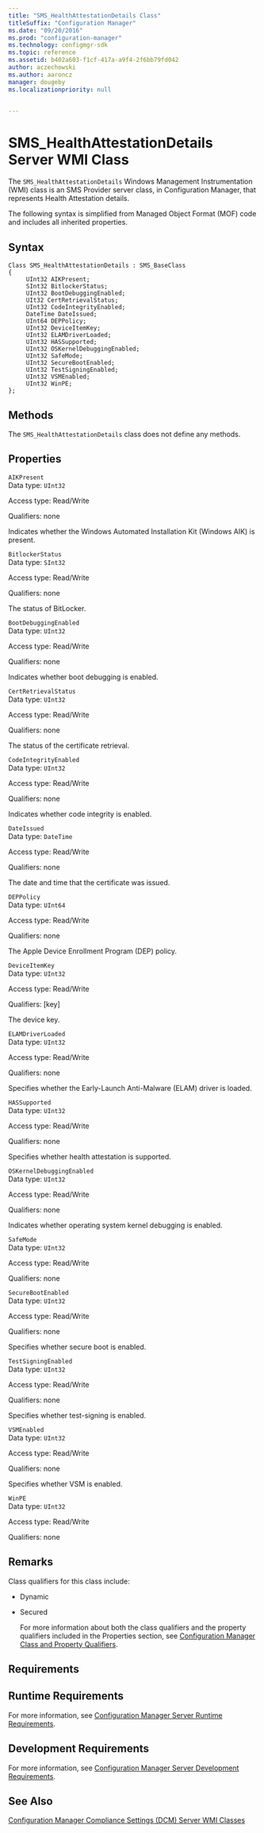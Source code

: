 ```yaml
---
title: "SMS_HealthAttestationDetails Class"
titleSuffix: "Configuration Manager"
ms.date: "09/20/2016"
ms.prod: "configuration-manager"
ms.technology: configmgr-sdk
ms.topic: reference
ms.assetid: b402a603-f1cf-417a-a9f4-2f6bb79fd042
author: aczechowski
ms.author: aaroncz
manager: dougeby
ms.localizationpriority: null


---
```

# SMS_HealthAttestationDetails Server WMI Class
The `SMS_HealthAttestationDetails` Windows Management Instrumentation (WMI) class is an SMS Provider server class, in Configuration Manager, that represents Health Attestation details.  

 The following syntax is simplified from Managed Object Format (MOF) code and includes all inherited properties.  

## Syntax  

```  
Class SMS_HealthAttestationDetails : SMS_BaseClass  
{  
     UInt32 AIKPresent;  
     SInt32 BitlockerStatus;  
     UInt32 BootDebuggingEnabled;  
     UIt32 CertRetrievalStatus;  
     UInt32 CodeIntegrityEnabled;  
     DateTime DateIssued;  
     UInt64 DEPPolicy;  
     UInt32 DeviceItemKey;  
     UInt32 ELAMDriverLoaded;  
     UInt32 HASSupported;  
     UInt32 OSKernelDebuggingEnabled;  
     UInt32 SafeMode;  
     UInt32 SecureBootEnabled;  
     UInt32 TestSigningEnabled;  
     UInt32 VSMEnabled;  
     UInt32 WinPE;  
};  

```  

## Methods  
 The `SMS_HealthAttestationDetails` class does not define any methods.  

## Properties  
 `AIKPresent`  
 Data type: `UInt32`  

 Access type: Read/Write  

 Qualifiers: none  

 Indicates whether the Windows Automated Installation Kit (Windows AIK) is present.  

 `BitlockerStatus`  
 Data type: `SInt32`  

 Access type: Read/Write  

 Qualifiers: none  

 The status of BitLocker.  

 `BootDebuggingEnabled`  
 Data type: `UInt32`  

 Access type: Read/Write  

 Qualifiers: none  

 Indicates whether boot debugging is enabled.  

 `CertRetrievalStatus`  
 Data type: `UInt32`  

 Access type: Read/Write  

 Qualifiers: none  

 The status of the certificate retrieval.  

 `CodeIntegrityEnabled`  
 Data type: `UInt32`  

 Access type: Read/Write  

 Qualifiers: none  

 Indicates whether code integrity is enabled.  

 `DateIssued`  
 Data type: `DateTime`  

 Access type: Read/Write  

 Qualifiers: none  

 The date and time that the certificate was issued.  

 `DEPPolicy`  
 Data type: `UInt64`  

 Access type: Read/Write  

 Qualifiers: none  

 The Apple Device Enrollment Program (DEP) policy.  

 `DeviceItemKey`  
 Data type: `UInt32`  

 Access type: Read/Write  

 Qualifiers: [key]  

 The device key.  

 `ELAMDriverLoaded`  
 Data type: `UInt32`  

 Access type: Read/Write  

 Qualifiers: none  

 Specifies whether the Early-Launch Anti-Malware (ELAM) driver is loaded.  

 `HASSupported`  
 Data type: `UInt32`  

 Access type: Read/Write  

 Qualifiers: none  

 Specifies whether health attestation is supported.  

 `OSKernelDebuggingEnabled`  
 Data type: `UInt32`  

 Access type: Read/Write  

 Qualifiers: none  

 Indicates whether operating system kernel debugging is enabled.  

 `SafeMode`  
 Data type: `UInt32`  

 Access type: Read/Write  

 Qualifiers: none  

 `SecureBootEnabled`  
 Data type: `UInt32`  

 Access type: Read/Write  

 Qualifiers: none  

 Specifies whether secure boot is enabled.  

 `TestSigningEnabled`  
 Data type: `UInt32`  

 Access type: Read/Write  

 Qualifiers: none  

 Specifies whether test-signing is enabled.  

 `VSMEnabled`  
 Data type: `UInt32`  

 Access type: Read/Write  

 Qualifiers: none  

 Specifies whether VSM is enabled.  

 `WinPE`  
 Data type: `UInt32`  

 Access type: Read/Write  

 Qualifiers: none  

## Remarks  
 Class qualifiers for this class include:  

- Dynamic  

- Secured  

  For more information about both the class qualifiers and the property qualifiers included in the Properties section, see [Configuration Manager Class and Property Qualifiers](../../../develop/reference/misc/class-and-property-qualifiers.md).  

## Requirements  

## Runtime Requirements  
 For more information, see [Configuration Manager Server Runtime Requirements](../../../develop/core/reqs/server-runtime-requirements.md).  

## Development Requirements  
 For more information, see [Configuration Manager Server Development Requirements](../../../develop/core/reqs/server-development-requirements.md).  

## See Also  
 [Configuration Manager Compliance Settings (DCM) Server WMI Classes](../../../develop/reference/compliance/compliance-settings-dcm-server-wmi-classes.md)

